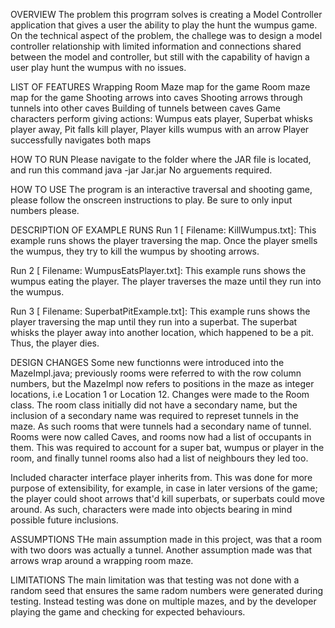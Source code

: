 OVERVIEW
The problem this progrram solves is creating a Model Controller application
that gives a user the ability to play the hunt the wumpus game. On the
technical aspect of the problem, the challege was to design a model controller
relationship with limited information and connections shared between the 
model and controller, but still with the capability of havign a user play 
hunt the wumpus with no issues. 

LIST OF FEATURES
Wrapping Room Maze map for the game
Room maze map for the game
Shooting arrows into caves
Shooting arrows through tunnels into other caves
Building of tunnels between caves
Game characters perform giving actions: Wumpus eats player, Superbat
whisks player away, Pit falls kill player, Player kills wumpus with an arrow
Player successfully navigates both maps

HOW TO RUN 
Please navigate to the folder where the JAR file is located, and run this command
java -jar Jar.jar
No arguements required. 

HOW TO USE 
The program is an interactive traversal and shooting game, please follow the 
onscreen instructions to play. Be sure to only input numbers please. 

DESCRIPTION OF EXAMPLE RUNS
Run 1 [ Filename: KillWumpus.txt]:
	This example runs shows the player traversing the map. Once the player smells
	the wumpus, they try to kill the wumpus by shooting arrows. 

Run 2 [ Filename: WumpusEatsPlayer.txt]:
	This example runs shows the wumpus eating the player. The player traverses the maze until they run into the wumpus. 

Run 3 [ Filename:  SuperbatPitExample.txt]:
	This example runs shows the player traversing the map until they run into a 
	superbat. The superbat whisks the player away into another location, which 
	happened to be a pit. Thus, the player dies. 

DESIGN CHANGES
Some new functionns were introduced into the MazeImpl.java; 
previously rooms were referred to with the row column numbers, but the MazeImpl
now refers to positions in the maze as integer locations, i.e Location 1 or 
Location 12. 
Changes were made to the Room class. The room class initially did not have a 
secondary name, but the inclusion of a secondary name was required to represet 
tunnels in the maze. As such rooms that were tunnels had a secondary name of tunnel. 
Rooms were now called Caves, and rooms now had a list of occupants in them. This
was required to account for a super bat, wumpus or player in the room, and finally
tunnel rooms also had a list of neighbours they led too.  

Included character interface player inherits from. 
This was done for more purpose of extensibility, for example, in case in later 
versions of the game; the player could shoot arrows that'd kill superbats, or 
superbats could move around. As such, characters were made into objects bearing
in mind possible future inclusions.


ASSUMPTIONS 
THe main assumption made in this project, was that a room with two doors was 
actually a tunnel. Another assumption made was that arrows wrap around a wrapping 
room maze. 

LIMITATIONS
The main limitation was that testing was not done with a random seed that ensures 
the same radom numbers were generated during testing. Instead testing was done 
on multiple mazes, and by the developer playing the game and checking for 
expected behaviours.